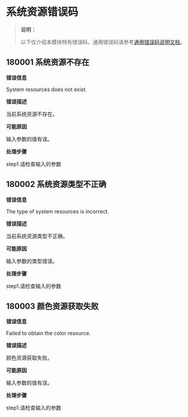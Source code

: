 # 系统资源错误码
<!--Kit: ArkUI-->
<!--Subsystem: ArkUI-->
<!--Owner: @xiang-shouxing-->
<!--Designer: @xiang-shouxing-->
<!--Tester: @sally__-->
<!--Adviser: @HelloCrease-->

> **说明：**
>
> 以下仅介绍本模块特有错误码，通用错误码请参考[通用错误码说明文档](../errorcode-universal.md)。

## 180001 系统资源不存在

**错误信息**

System resources does not exist.

**错误描述**

当前系统资源不存在。

**可能原因**

输入参数的值有误。

**处理步骤**

step1.请检查输入的参数

## 180002 系统资源类型不正确

**错误信息**

The type of system resources is incorrect.

**错误描述**

当前系统资源类型不正确。

**可能原因**

输入参数的类型错误。

**处理步骤**

step1.请检查输入的参数

## 180003 颜色资源获取失败

**错误信息**

Failed to obtain the color resource.

**错误描述**

颜色资源获取失败。

**可能原因**

输入参数的值有误。

**处理步骤**

step1.请检查输入的参数
